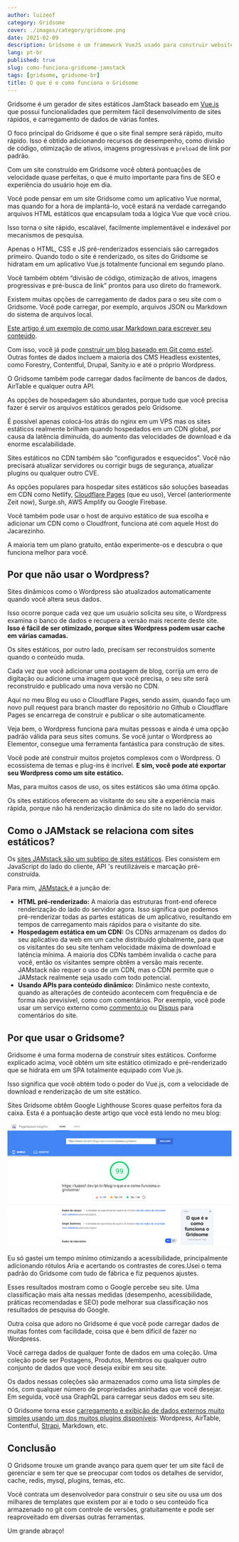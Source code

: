 ```yaml
---
author: luizeof
category: Gridsome
cover: ./images/category/gridsome.png
date: 2021-02-09
description: Gridsome é um framework VueJS usado para construir websites estáticos baseados em JamStack
lang: pt-br
published: true
slug: como-funciona-gridsome-jamstack
tags: [gridsome, gridsome-br]
title: O que é e como funciona o Gridsome
---
```


Gridsome é um gerador de sites estáticos JamStack baseado em [Vue.js](https://vuejs.org/) que possui funcionalidades que permitem fácil desenvolvimento de sites rápidos, e carregamento de dados de várias fontes.

O foco principal do Gridsome é que o site final sempre será rápido, muito rápido. Isso é obtido adicionando recursos de desempenho, como divisão de código, otimização de ativos, imagens progressivas e `preload` de link por padrão.

Com um site construído em Gridsome você obterá pontuações de velocidade quase perfeitas, o que é muito importante para fins de SEO e experiência do usuário hoje em dia.

Você pode pensar em um site Gridsome como um aplicativo Vue normal, mas quando for a hora de implantá-lo, você estará na verdade carregando arquivos HTML estáticos que encapsulam toda a lógica Vue que você criou.

Isso torna o site rápido, escalável, facilmente implementável e indexável por mecanismos de pesquisa.

Apenas o HTML, CSS e JS pré-renderizados essenciais são carregados primeiro. Quando todo o site é renderizado, os sites do Gridsome se hidratam em um aplicativo Vue.js totalmente funcional em segundo plano.

Você também obtém “divisão de código, otimização de ativos, imagens progressivas e pré-busca de link” prontos para uso direto do framework.

Existem muitas opções de carregamento de dados para o seu site com o Gridsome. Você pode carregar, por exemplo, arquivos JSON ou Markdown do sistema de arquivos local.

[Este artigo é um exemplo de como usar Markdown para escrever seu conteúdo](https://github.com/luizeof/www-luizeof-dev/blob/master/content/posts/bg-gridsome-experiencia.md).

Com isso, você já pode [construir um blog baseado em Git como este!](https://github.com/luizeof/www-luizeof-dev). Outras fontes de dados incluem a maioria dos CMS Headless existentes, como Forestry, Contentful, Drupal, Sanity.io e até o próprio Wordpress.

O Gridsome também pode carregar dados facilmente de bancos de dados, AirTable e qualquer outra API.

As opções de hospedagem são abundantes, porque tudo que você precisa fazer é servir os arquivos estáticos gerados pelo Gridsome.

É possível apenas colocá-los atrás do nginx em um VPS mas os sites estáticos realmente brilham quando hospedados em um CDN global, por causa da latência diminuída, do aumento das velocidades de download e da enorme escalabilidade.

Sites estáticos no CDN também são “configurados e esquecidos”. Você não precisará atualizar servidores ou corrigir bugs de segurança, atualizar plugins ou qualquer outro CVE.

As opções populares para hospedar sites estáticos são soluções baseadas em CDN como Netlify, [Cloudflare Pages](https://luizeof.dev/pt-br/blog/o-que-e-e-como-funciona-o-cloudflare-pages/) (que eu uso), Vercel (anteriormente Zeit now), Surge.sh, AWS Amplify ou Google Firebase.

Você também pode usar o host de arquivo estático de sua escolha e adicionar um CDN como o Cloudfront, funciona até com aquele Host do Jacarezinho.

A maioria tem um plano gratuito, então experimente-os e descubra o que funciona melhor para você.

## Por que não usar o Wordpress?

Sites dinâmicos como o Wordpress são atualizados automaticamente quando você altera seus dados.

Isso ocorre porque cada vez que um usuário solicita seu site, o Wordpress examina o banco de dados e recupera a versão mais recente deste site. **Isso é fácil de ser otimizado, porque sites Wordpress podem usar cache em várias camadas.**

Os sites estáticos, por outro lado, precisam ser reconstruídos somente quando o conteúdo muda.

Cada vez que você adicionar uma postagem de blog, corrija um erro de digitação ou adicione uma imagem que você precisa, o seu site será reconstruído e publicado uma nova versão no CDN.

Aqui no meu Blog eu uso o Cloudflare Pages, sendo assim, quando faço um novo pull request para branch master do repositório no Github o Cloudflare Pages se encarrega de construir e publicar o site automaticamente.

Veja bem, o Wordpress funciona para muitas pessoas e ainda é uma opção padrão válida para seus sites comuns. Se você juntar o Wordpress ao Elementor, consegue uma ferramenta fantástica para construção de sites.

Você pode até construir muitos projetos complexos com o Wordpress. O ecossistema de temas e plug-ins é incrível. **E sim, você pode até exportar seu Wordpress como um site estático.**

Mas, para muitos casos de uso, os sites estáticos são uma ótima opção.

Os sites estáticos oferecem ao visitante do seu site a experiência mais rápida, porque não há renderização dinâmica do site no lado do servidor.

## Como o JAMstack se relaciona com sites estáticos?

Os [sites JAMstack são um subtipo de sites estáticos](https://luizeof.dev/pt-br/blog/o-que-e-e-como-funciona-o-jamstack/). Eles consistem em JavaScript do lado do cliente, API 's reutilizáveis e marcação pré-construída.

Para mim, [JAMstack ](https://luizeof.dev/pt-br/blog/o-que-e-e-como-funciona-o-jamstack/) é a junção de:

*   **HTML pré-renderizado:** A maioria das estruturas front-end oferece renderização do lado do servidor agora. Isso significa que podemos pré-renderizar todas as partes estáticas de um aplicativo, resultando em tempos de carregamento mais rápidos para o visitante do site.
*   **Hospedagem estática em um CDN:** Os CDNs armazenam os dados do seu aplicativo da web em um cache distribuído globalmente, para que os visitantes do seu site tenham velocidade máxima de download e latência mínima. A maioria dos CDNs também invalida o cache para você, então os visitantes sempre obtêm a versão mais recente. JAMstack não requer o uso de um CDN, mas o CDN permite que o JAMstack realmente seja usado com todo potencial.
*   **Usando APIs para conteúdo dinâmico:** Dinâmico neste contexto, quando as alterações de conteúdo acontecem com frequência e de forma não previsível, como com comentários. Por exemplo, você pode usar um serviço externo como [commento.io](https://commento.io/) ou [Disqus](https://disqus.com/) para comentários do site.

## Por que usar o Gridsome?

Gridsome é uma forma moderna de construir sites estáticos. Conforme explicado acima, você obtém um site estático otimizado e pré-renderizado que se hidrata em um SPA totalmente equipado com Vue.js.

Isso significa que você obtém todo o poder do Vue.js, com a velocidade de download e renderização de um site estático.

Sites Gridsome obtêm Google Lighthouse Scores quase perfeitos fora da caixa. Esta é a pontuação deste artigo que você está lendo no meu blog:

![Sites Gridsome obtêm Google Lighthouse Scores quase perfeitos](./images/2020/mar/gridsome-pagespeed-a2d3aaa7-815a-449d-91de-7def1f3ddf7b.png)

Eu só gastei um tempo mínimo otimizando a acessibilidade, principalmente adicionando rótulos Aria e acertando os contrastes de cores.Usei o tema padrão do Gridsome com tudo de fábrica e fiz pequenos ajustes.

Esses resultados mostram como o Google percebe seu site. Uma classificação mais alta nessas medidas (desempenho, acessibilidade, práticas recomendadas e SEO) pode melhorar sua classificação nos resultados de pesquisa do Google.

Outra coisa que adoro no Gridsome é que você pode carregar dados de muitas fontes com facilidade, coisa que é bem difícil de fazer no Wordpress.

Você carrega dados de qualquer fonte de dados em uma coleção. Uma coleção pode ser Postagens, Produtos, Membros ou qualquer outro conjunto de dados que você deseja exibir em seu site.

Os dados nessas coleções são armazenados como uma lista simples de nós, com qualquer número de propriedades aninhadas que você desejar. Em seguida, você usa GraphQL para carregar seus dados em seu site.

O Gridsome torna esse [carregamento e exibição de dados externos muito simples usando um dos muitos plugins disponíveis](https://gridsome.org/plugins/): Wordpress, AirTable, Contentful, [Strapi](https://strapi.io/), Markdown, etc.

## Conclusão

O Gridsome trouxe um grande avanço para quem quer ter um site fácil de gerenciar e sem ter que se preocupar com todos os detalhes de servidor, cache, redis, mysql, plugins, temas, etc.

Você contrata um desenvolvedor para construir o seu site ou usa um dos milhares de templates que existem por aí e todo o seu conteúdo fica armazenado no git com controle de versões, gratuitamente e pode ser reaproveitado em diversas outras ferramentas.

Um grande abraço!

